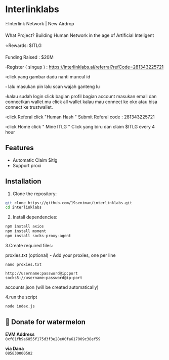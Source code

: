 # Interlinklabs

🃏Interlink Network | New Airdrop

What Project? Building Human Network in the age of Artificial Inteligent

⭐️Rewards: $ITLG

Funding Raised : $20M

▫️Register ( singup ) : https://interlinklabs.ai/referral?refCode=281343225721

▫️click yang gambar dadu nanti muncul id

▫️ lalu masukan pin  lalu scan wajah ganteng lu

▫️kalau sudah login click bagian profil bagian account masukan email dan connectkan wallet mu click all wallet kalau mau connect ke okx atau bisa connect ke trustwallet.

▫️click Referal click "Human Hash "  Submit Referal code : 281343225721

▫️click Home click " Mine ITLG " Click yang biru dan claim $ITLG every 4 hour 

## Features

- Automatic Claim $itlg
- Support proxi


## Installation

1. Clone the repository:
```bash
git clone https://github.com/19seniman/interlinklabs.git
cd interlinklabs
```

2. Install dependencies:
```bash
npm install axios
npm install moment
npm install socks-proxy-agent
```
3.Create required files:

proxies.txt (optional) - Add your proxies, one per line
```fill yours proxy if you have 
nano proxies.txt
```
```format
http://username:password@ip:port
socks5://username:password@ip:port
```
accounts.json (will be created automatically)

4.run the script
```bash
node index.js
```
##  🍉 Donate for  watermelon

**EVM Address**  
``0xf01fb9a6855f175d3f3e28e00fa617009c38ef59``

**via Dana**  
``085830000502``



